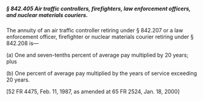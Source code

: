 ##### § 842.405 Air traffic controllers, firefighters, law enforcement officers, and nuclear materials couriers. #####

The annuity of an air traffic controller retiring under § 842.207 or a law enforcement officer, firefighter or nuclear materials courier retiring under § 842.208 is—

(a) One and seven-tenths percent of average pay multiplied by 20 years; plus

(b) One percent of average pay multiplied by the years of service exceeding 20 years.

[52 FR 4475, Feb. 11, 1987, as amended at 65 FR 2524, Jan. 18, 2000]